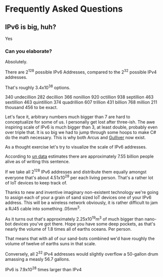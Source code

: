 # Frequently Asked Questions

## IPv6 is big, huh?

Yes

### Can you elaborate?

Absolutely.

There are 2<sup>128</sup> possible IPv6 Addresses, compared to the 2<sup>32</sup> possible IPv4 addresses.

That's roughly 3.4x10<sup>38</sup> options.

340 undecillion 282 decillion 366 nonillion 920 octillion 938 septillion 463 sextillion 463 quintillion 374 quadrillion 607 trillion 431 billion 768 million 211 thousand 456 to be exact.

Let's face it, arbitrary numbers much bigger than 7 are hard to conceptualize for some of us. I personally get lost after three-ish. The awe inspiring scale of IPv6 is much bigger than 3, at least double, probably even over triple that. It is so big we had to jump through some hoops to make C# do the math necessary. This is why both Arcus and [Gulliver](https://github.com/sandialabs/gulliver) now exist.

As a thought exercise let's try to visualize the scale of IPv6 addresses.

According to [un data](http://data.un.org/) estimates there are approximately 7.55 billion people alive as of writing this sentence.

If we take all 2<sup>128</sup> IPv6 addresses and distribute them equally amongst everyone that's about 4.51x10<sup>28</sup> per each living person. That's a rather lot of IoT devices to keep track of.

Thanks to new and inventive imaginary non-existent technology we're going to assign each of your a grain of sand sized IoT devices one of your IPv6 address. This will be a wireless network obviously, it is rather difficult to jam a RJ45 cable into something .05mm<sup>3</sup>.

As it turns out that's approximately 2.25x10<sup>19</sup>m<sup>3</sup> of much bigger than nano-bot devices you've got there. Hope you have some deep pockets, as that's nearly the volume of 1.8 times all of earths oceans. Per person.

That means that with all of our sand-bots combined we'd have roughly the volume of twelve of earths suns in that scale.

Conversely, all 2<sup>32</sup> IPv4 addresses would slightly overflow a 50-gallon drum amassing a measly 56.7 gallons.

IPv6 is 7.9x10<sup>28</sup> times larger than IPv4
